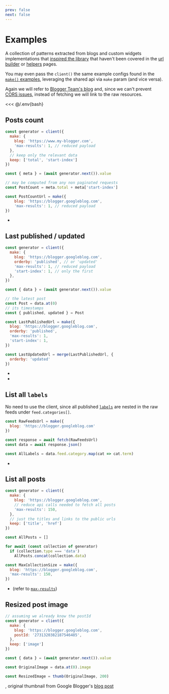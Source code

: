 ```yaml
---
prev: false
next: false
---
```


<script setup>
import { make, merge } from "@lib/url";
import { thumb } from "@lib/client";

const blog = import.meta.env.VITE_BLOG

const RawFeedsUrl = make({ blog })

const PostCountUrl = make({
  'max-results': 1,
  blog,
})

const LastPublishedUrl = PostCountUrl

const LastUpdatedUrl = merge(PostCountUrl, {
    orderby: 'updated'
})

const MaxCollectionSize = make({
  'max-results': 150,
  blog,
})

// same as helpers thumb()
const OriginalImage = "https://4.bp.blogspot.com/-k1bwGQauV6I/WLyURMAuU9I/AAAAAAAAAD0/k_ZcX4sr_bENoB2P3P8MTEfN-ymfa3_ugCLcB/s0/en_Contempo.jpg"

const ResizedImage = thumb(OriginalImage, 300)
</script>

# Examples

A collection of patterns extracted from blogs and custom widgets implementations that [inspired the library](./intro.md#motivation) that haven't been covered in the [url builder](./builder.md) or [helpers](./helpers.md) pages.

You may even pass the `client()` the same example configs found in the [`make()` examples](./builder.md), leveraging the shared api via `make` param (and vice versa).

Again we will refer to [Blogger Team's blog](https://blogger.googleblog.com) and, since we can't prevent [CORS issues](./client.md#custom-domain), instead of fetching we will link to the raw resources.

<<< @/.env{bash}

## Posts count

``` js
const generator = client({
  make: {
    blog: 'https://www.my-blogger.com',
    'max-results': 1, // reduced payload
  },
  // keep only the relevant data
  keep: ['total', 'start-index']
})

const { meta } = (await generator.next()).value

// may be computed from any non paginated requests
const PostCount = meta.total + meta['start-index']

const PostCountUrl = make({
    blog: 'https://blogger.googleblog.com',
    'max-results': 1, // reduced payload
})
```

* <a text="PostCountUrl" :href="PostCountUrl" target="_blank" rel="nofollow,noopener" />

## Last published / updated

``` js
const generator = client({
  make: {
    blog: 'https://blogger.googleblog.com',
    orderby: 'published', // or 'updated'
    'max-results': 1, // reduced payload
    'start-index': 1, // only the first
  },
})

const { data } = (await generator.next()).value

// the latest post
const Post = data.at(0)
// its timestamps
const { published, updated } = Post

const LastPublishedUrl = make({
  blog: 'https://blogger.googleblog.com',
  orderby: 'published',
  'max-results': 1,
  'start-index': 1,
})

const LastUpdatedUrl = merge(LastPublishedUrl, { 
  orderby: 'updated'
})
```

* <a text="LastPublishedUrl" :href="LastPublishedUrl" target="_blank" rel="nofollow,noopener" />
* <a text="LastUpdatedUrl" :href="LastUpdatedUrl" target="_blank" rel="nofollow,noopener" />

## List all `labels`

No need to use the client, since all published [`labels`](./builder.md#labels-filter) are nested in the raw feeds under `feed.categories[]`.

``` js
const RawFeedsUrl = make({
  blog: 'https://blogger.googleblog.com'
})

const response = await fetch(RawFeedsUrl)
const data = await response.json()

const AllLabels = data.feed.category.map(cat => cat.term)
```

* <a text="RawFeedsUrl" :href="RawFeedsUrl" target="_blank" rel="nofollow,noopener" />

## List all posts

``` js
const generator = client({
  make: {
    blog: 'https://blogger.googleblog.com',
    // reduce api calls needed to fetch all posts
    'max-results': 150,
  },
  // just the titles and links to the public urls
  keep: ['title', 'href']
})

const AllPosts = []

for await (const collection of generator) 
  if (collection.type === 'data') 
    AllPosts.concat(collection.data)

const MaxCollectionSize = make({
  blog: 'https://blogger.googleblog.com',
  'max-results': 150,
})
```

* <a text="MaxCollectionSize" :href="MaxCollectionSize" target="_blank" rel="nofollow,noopener" /> (refer to [`max-results`](./builder.md#max-results))

## Resized post image

``` js
// assuming we already know the postId
const generator = client({
  make: {
    blog: 'https://blogger.googleblog.com',
    postId: '2731320382187546485',
  },
  keep: ['image']
})

const { data } = (await generator.next()).value

const OriginalImage = data.at(0).image

const ResizedImage = thumb(OriginalImage, 200)
```

<a :href="OriginalImage" text="OriginalImage (size 1600)" />, original thumbnail from Google Blogger's [blog post](https://blogger.googleblog.com/2017/03/share-your-unique-style-with-new.html)

<div class="flex flex-col text-center gap-3">
  <div class="mx-auto">
    <img :src="OriginalImage" />
    <a :href="OriginalImage" text="OriginalImage" target="_blank" />
  </div>
  <div class="mx-auto">
    <img :src="ResizedImage" />
    <a :href="ResizedImage" text="ResizedImage" target="_blank" />
  </div>
</div>